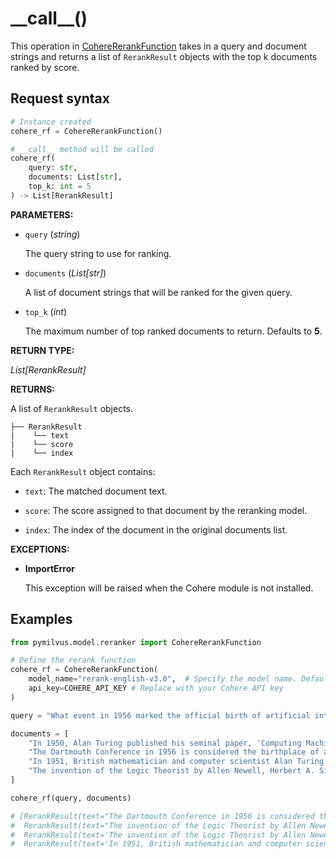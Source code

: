 # \_\_call\_\_()

This operation in [CohereRerankFunction](CohereRerankFunction.md) takes in a query and document strings and returns a list of `RerankResult` objects with the top k documents ranked by score.

## Request syntax

```python
# Instance created
cohere_rf = CohereRerankFunction()

# __call__ method will be called
cohere_rf(
    query: str,
    documents: List[str],
    top_k: int = 5
) -> List[RerankResult]
```

**PARAMETERS:**

- `query` (*string*)

    The query string to use for ranking.

- `documents` (*List[str]*)

    A list of document strings that will be ranked for the given query.

- `top_k` (*int*)

    The maximum number of top ranked documents to return. Defaults to **5**.

**RETURN TYPE:**

*List[RerankResult]*

**RETURNS:**

A list of `RerankResult` objects.

```plaintext
├── RerankResult
|    └── text
|    └── score
|    └── index
```

Each `RerankResult` object contains:

- `text`: The matched document text.

- `score`: The score assigned to that document by the reranking model.

- `index`: The index of the document in the original documents list.

**EXCEPTIONS:**

- **ImportError**

    This exception will be raised when the Cohere module is not installed.

## Examples

```python
from pymilvus.model.reranker import CohereRerankFunction

# Define the rerank function
cohere_rf = CohereRerankFunction(
    model_name="rerank-english-v3.0",  # Specify the model name. Defaults to `rerank-english-v2.0`.
    api_key=COHERE_API_KEY # Replace with your Cohere API key
)

query = "What event in 1956 marked the official birth of artificial intelligence as a discipline?"

documents = [
    "In 1950, Alan Turing published his seminal paper, 'Computing Machinery and Intelligence,' proposing the Turing Test as a criterion of intelligence, a foundational concept in the philosophy and development of artificial intelligence.",
    "The Dartmouth Conference in 1956 is considered the birthplace of artificial intelligence as a field; here, John McCarthy and others coined the term 'artificial intelligence' and laid out its basic goals.",
    "In 1951, British mathematician and computer scientist Alan Turing also developed the first program designed to play chess, demonstrating an early example of AI in game strategy.",
    "The invention of the Logic Theorist by Allen Newell, Herbert A. Simon, and Cliff Shaw in 1955 marked the creation of the first true AI program, which was capable of solving logic problems, akin to proving mathematical theorems."
]

cohere_rf(query, documents)

# [RerankResult(text="The Dartmouth Conference in 1956 is considered the birthplace of artificial intelligence as a field; here, John McCarthy and others coined the term 'artificial intelligence' and laid out its basic goals.", score=0.99691266, index=1),
#  RerankResult(text="The invention of the Logic Theorist by Allen Newell, Herbert A. Simon, and Cliff Shaw in 1955 marked the creation of the first true AI program, which was capable of solving logic problems, akin to proving mathematical theorems.", score=0.8578872, index=3),
#  RerankResult(text='The invention of the Logic Theorist by Allen Newell, Herbert A. Simon, and Cliff Shaw in 1955 marked the creation of the first true AI program, which was capable of solving logic problems, akin to proving mathematical theorems.', score=0.006514905766152258, index=3),
#  RerankResult(text='In 1951, British mathematician and computer scientist Alan Turing also developed the first program designed to play chess, demonstrating an early example of AI in game strategy.', score=0.3589146, index=0)]
```
